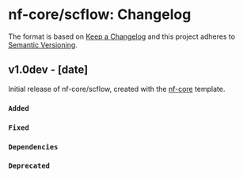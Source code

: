 # nf-core/scflow: Changelog

The format is based on [Keep a Changelog](http://keepachangelog.com/en/1.0.0/)
and this project adheres to [Semantic Versioning](http://semver.org/spec/v2.0.0.html).

## v1.0dev - [date]

Initial release of nf-core/scflow, created with the [nf-core](http://nf-co.re/) template.

### `Added`

### `Fixed`

### `Dependencies`

### `Deprecated`
